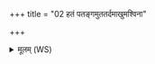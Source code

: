 +++
title = "02 हतं पतङ्गमुततर्दमाखुमश्विना"

+++
<details><summary>मूलम् (WS)</summary>

हतं पतङ्गमुततर्दमाखुमश्विना भिन्तं शिरो मृणतं हनू दतः ।  
यथा नः शस्यं नघवासं व्यद्धरा एवाभयं कृणुतं धान्याय नः॥ ५ ॥  
तर्द है पतङ्ग है जभ्य हा उपक्वस ।  
अनदन्त इदं धान्यमहिंसन्तो अपोदित ॥ ६ ॥
</details>